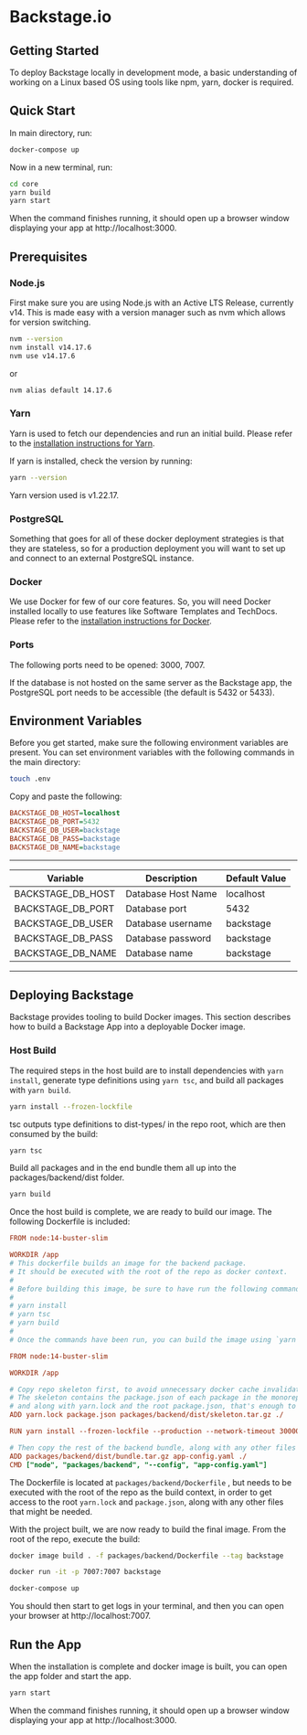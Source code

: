 # Backstage.io

## Getting Started
To deploy Backstage locally in development mode, a basic understanding of working on a Linux based OS using tools like npm, yarn, docker is required. 

## Quick Start
In main directory, run:
```bash  
docker-compose up
```

Now in a new terminal, run:
```bash
cd core
yarn build
yarn start 
```
When the command finishes running, it should open up a browser window displaying your app at http://localhost:3000. 

## Prerequisites 

### Node.js
First make sure you are using Node.js with an Active LTS Release, currently v14. This is made easy with a version manager such as nvm which allows for version switching.

```bash 
nvm --version
nvm install v14.17.6  
nvm use v14.17.6
```
or 
```bash 
nvm alias default 14.17.6
```

### Yarn 
Yarn is used to fetch our dependencies and run an initial build. Please refer to the [installation instructions for Yarn](https://classic.yarnpkg.com/en/docs/install/#mac-stable).

If yarn is installed, check the version by running: 
```bash
yarn --version 
```
Yarn version used is v1.22.17.

### PostgreSQL
Something that goes for all of these docker deployment strategies is that they are stateless, so for a production deployment you will want to set up and connect to an external PostgreSQL instance. 

### Docker 
We use Docker for few of our core features. So, you will need Docker installed locally to use features like Software Templates and TechDocs.  Please refer to the [installation instructions for Docker](https://docs.docker.com/engine/install/).

###  Ports
The following ports need to be opened: 3000, 7007. 

If the database is not hosted on the same server as the Backstage app, the PostgreSQL port needs to be accessible (the default is 5432 or 5433).

## Environment Variables
Before you get started, make sure the following environment variables are present.
You can set environment variables with the following commands in the main directory:

```bash
touch .env
```

Copy and paste the following: 
```ini 
BACKSTAGE_DB_HOST=localhost
BACKSTAGE_DB_PORT=5432
BACKSTAGE_DB_USER=backstage
BACKSTAGE_DB_PASS=backstage
BACKSTAGE_DB_NAME=backstage
```
---
| Variable	            | Description 	     |        Default Value 
| --------------------- | ------------------ | ----------------------- |
| BACKSTAGE_DB_HOST	    | Database Host Name | localhost
| BACKSTAGE_DB_PORT	    | Database port 	 | 5432
| BACKSTAGE_DB_USER	    | Database username  | backstage
| BACKSTAGE_DB_PASS 	| Database password	 | backstage 
| BACKSTAGE_DB_NAME 	| Database name 	 | backstage
---

## Deploying Backstage
Backstage provides tooling to build Docker images. This section describes how to build a Backstage App into a deployable Docker image. 


###	Host Build
The required steps in the host build are to install dependencies with `yarn install`, generate type definitions using `yarn tsc`, and build all packages with `yarn build`.

```bash
yarn install --frozen-lockfile
```

tsc outputs type definitions to dist-types/ in the repo root, which are then consumed by the build: 

```bash
yarn tsc
```

Build all packages and in the end bundle them all up into the packages/backend/dist folder.

```bash
yarn build
```

Once the host build is complete, we are ready to build our image. The following Dockerfile is included:

```ini
FROM node:14-buster-slim

WORKDIR /app
# This dockerfile builds an image for the backend package.
# It should be executed with the root of the repo as docker context.
#
# Before building this image, be sure to have run the following commands in the repo root:
#
# yarn install
# yarn tsc
# yarn build
#
# Once the commands have been run, you can build the image using `yarn build-image`

FROM node:14-buster-slim

WORKDIR /app

# Copy repo skeleton first, to avoid unnecessary docker cache invalidation.
# The skeleton contains the package.json of each package in the monorepo,
# and along with yarn.lock and the root package.json, that's enough to run yarn install.
ADD yarn.lock package.json packages/backend/dist/skeleton.tar.gz ./

RUN yarn install --frozen-lockfile --production --network-timeout 300000 && rm -rf "$(yarn cache dir)"

# Then copy the rest of the backend bundle, along with any other files we might want.
ADD packages/backend/dist/bundle.tar.gz app-config.yaml ./
CMD ["node", "packages/backend", "--config", "app-config.yaml"]
```

The Dockerfile is located at `packages/backend/Dockerfile` , but needs to be executed with the root of the repo as the build context, in order to get access to the root `yarn.lock` and `package.json`, along with any other files that might be needed.

With the project built, we are now ready to build the final image. From the root of the repo, execute the build:

```bash
docker image build . -f packages/backend/Dockerfile --tag backstage

docker run -it -p 7007:7007 backstage

docker-compose up
```
You should then start to get logs in your terminal, and then you can open your browser at http://localhost:7007. 

## Run the App
When the installation is complete and docker image is built, you can open the app folder and start the app.
```bash 
yarn start
```
When the command finishes running, it should open up a browser window displaying your app at http://localhost:3000. 
